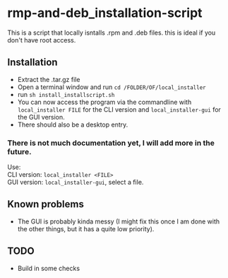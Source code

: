 # rmp-and-deb_installation-script
This is a script that locally isntalls .rpm and .deb files. this is ideal if you don't have root access.

## Installation
* Extract the .tar.gz file
* Open a terminal window and run `cd /FOLDER/OF/local_installer`
* run `sh install_installscript.sh`
* You can now access the program via the commandline with `local_installer FILE` for the CLI version and `local_installer-gui` for the GUI version.
* There should also be a desktop entry.
### There is not much documentation yet, I will add more in the future.
Use:<br>
CLI version: `local_installer <FILE>`<br>
GUI version: `local_installer-gui`, select a file.

## Known problems
* The GUI is probably kinda messy (I might fix this once I am done with the other things, but it has a quite low priority).

## TODO
* Build in some checks
